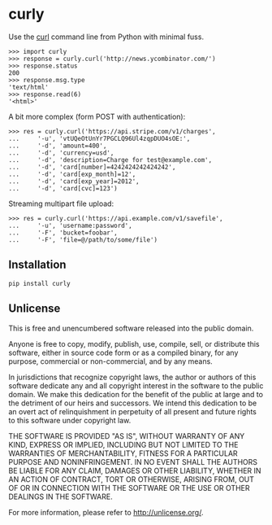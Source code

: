 # curly

Use the [curl][] command line from Python with minimal fuss.

  [curl]: http://curl.haxx.se

    >>> import curly
    >>> response = curly.curl('http://news.ycombinator.com/')
    >>> response.status
    200
    >>> response.msg.type
    'text/html'
    >>> response.read(6)
    '<html>'

A bit more complex (form POST with authentication):

    >>> res = curly.curl('https://api.stripe.com/v1/charges',
    ...     '-u', 'vtUQeOtUnYr7PGCLQ96Ul4zqpDUO4sOE:',
    ...     '-d', 'amount=400',
    ...     '-d', 'currency=usd',
    ...     '-d', 'description=Charge for test@example.com',
    ...     '-d', 'card[number]=4242424242424242',
    ...     '-d', 'card[exp_month]=12',
    ...     '-d', 'card[exp_year]=2012',
    ...     '-d', 'card[cvc]=123')

Streaming multipart file upload:

    >>> res = curly.curl('https://api.example.com/v1/savefile',
    ...     '-u', 'username:password',
    ...     '-F', 'bucket=foobar',
    ...     '-F', 'file=@/path/to/some/file')


## Installation

    pip install curly


## Unlicense

This is free and unencumbered software released into the public domain.

Anyone is free to copy, modify, publish, use, compile, sell, or
distribute this software, either in source code form or as a compiled
binary, for any purpose, commercial or non-commercial, and by any means.

In jurisdictions that recognize copyright laws, the author or authors of
this software dedicate any and all copyright interest in the software to
the public domain. We make this dedication for the benefit of the public
at large and to the detriment of our heirs and successors. We intend this
dedication to be an overt act of relinquishment in perpetuity of all
present and future rights to this software under copyright law.

THE SOFTWARE IS PROVIDED "AS IS", WITHOUT WARRANTY OF ANY KIND, EXPRESS
OR IMPLIED, INCLUDING BUT NOT LIMITED TO THE WARRANTIES OF
MERCHANTABILITY, FITNESS FOR A PARTICULAR PURPOSE AND NONINFRINGEMENT.
IN NO EVENT SHALL THE AUTHORS BE LIABLE FOR ANY CLAIM, DAMAGES OR OTHER
LIABILITY, WHETHER IN AN ACTION OF CONTRACT, TORT OR OTHERWISE, ARISING
FROM, OUT OF OR IN CONNECTION WITH THE SOFTWARE OR THE USE OR OTHER
DEALINGS IN THE SOFTWARE.

For more information, please refer to <http://unlicense.org/>.
